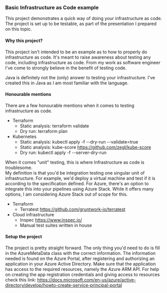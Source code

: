 ### Basic Infrastructure as Code example

This project demonstrates a quick way of doing your infrastructure as code. 
The project is set up to be testable, as part of the presentation I prepared on this topic.


#### Why this project?

This project isn't intended to be an example as to how to properly do infrastructure as code.
It's meant to raise awareness about testing any code, including infrastructure as code.
From my work as software engineer I've come to strongly believe in the benefit of testing code.

Java is definitely not the (only) answer to testing your infrastructure. 
I've created this in Java as I am most familiar with the language.

#### Honourable mentions

There are a few honourable mentions when it comes to testing infrastructure as code.
* Terraform 
    * Static analysis: terraform validate
    * Dry run: terraform plan
* Kubernetes
    * Static analysis: kubectl apply -f <file> --dry-run --validate=true
    * Static analysis: kube-score https://github.com/zegl/kube-score
    * Dry run: kubectl apply -f <file> --server-dry-run
    
When it comes "unit" testing, this is where Infrastructure as code is troublesome.  
My definition is that you'd be integration testing one singular unit of infrastructure.
For example, we'd deploy a virtual machine and test if it is according to the specification defined.
For Azure, there's an option to integrate this into your pipelines using Azure Stack. 
While it offers many options, I am considering Azure Stack out of scope for this.

* Terraform
    * Terratest https://github.com/gruntwork-io/terratest
* Cloud infrastructure
    * Inspec https://www.inspec.io/
    * Manual test suites written in house
    
#### Setup the project

The project is pretty straight forward. 
The only thing you'd need to do is fill in the AzureMetaData class with the correct information.
The information needed is found on the Azure Portal, after registering and authorizing an application in your Azure Active Directory.
Make sure that the application has access to the required resources, namely the Azure ARM API. For help on creating the app registration credentials and giving access to resources check this link: https://docs.microsoft.com/en-us/azure/active-directory/develop/howto-create-service-principal-portal
